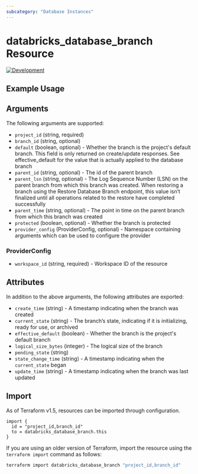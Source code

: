 ```yaml
---
subcategory: "Database Instances"
---
```

# databricks_database_branch Resource
[![Development](https://img.shields.io/badge/Release_Stage-Development-red)](https://docs.databricks.com/aws/en/release-notes/release-types)



## Example Usage


## Arguments
The following arguments are supported:
* `project_id` (string, required)
* `branch_id` (string, optional)
* `default` (boolean, optional) - Whether the branch is the project's default branch. This field is only returned on create/update responses.
  See effective_default for the value that is actually applied to the database branch
* `parent_id` (string, optional) - The id of the parent branch
* `parent_lsn` (string, optional) - The Log Sequence Number (LSN) on the parent branch from which this branch was created.
  When restoring a branch using the Restore Database Branch endpoint,
  this value isn’t finalized until all operations related to the restore have completed successfully
* `parent_time` (string, optional) - The point in time on the parent branch from which this branch was created
* `protected` (boolean, optional) - Whether the branch is protected
* `provider_config` (ProviderConfig, optional) - Namespace containing arguments which can be used to configure the provider

### ProviderConfig
* `workspace_id` (string, required) - Workspace ID of the resource

## Attributes
In addition to the above arguments, the following attributes are exported:
* `create_time` (string) - A timestamp indicating when the branch was created
* `current_state` (string) - The branch’s state, indicating if it is initializing, ready for use, or archived
* `effective_default` (boolean) - Whether the branch is the project's default branch
* `logical_size_bytes` (integer) - The logical size of the branch
* `pending_state` (string)
* `state_change_time` (string) - A timestamp indicating when the `current_state` began
* `update_time` (string) - A timestamp indicating when the branch was last updated

## Import
As of Terraform v1.5, resources can be imported through configuration.
```hcl
import {
  id = "project_id,branch_id"
  to = databricks_database_branch.this
}
```

If you are using an older version of Terraform, import the resource using the `terraform import` command as follows:
```sh
terraform import databricks_database_branch "project_id,branch_id"
```